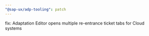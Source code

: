 ```yaml
---
"@sap-ux/adp-tooling": patch
---
```


fix: Adaptation Editor opens multiple re-entrance ticket tabs for Cloud systems
